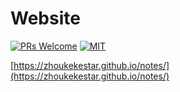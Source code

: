 # Website 
[![PRs Welcome](https://img.shields.io/badge/PRs-welcome-brightgreen.svg?style=flat-square)](http://makeapullrequest.com) [![MIT](https://img.shields.io/badge/license-MIT-brightgreen.svg?style=flat-square)](./LICENSE)

[https://zhoukekestar.github.io/notes/](https://zhoukekestar.github.io/notes/)
